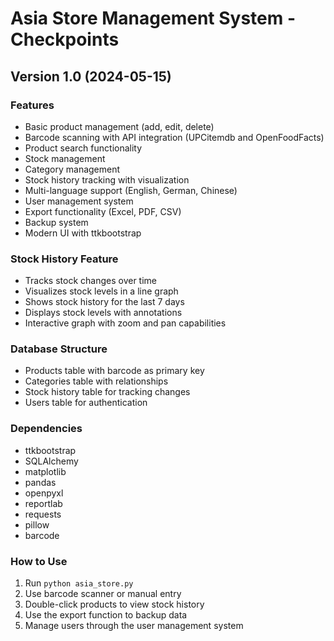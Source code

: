 # Asia Store Management System - Checkpoints

## Version 1.0 (2024-05-15)
### Features
- Basic product management (add, edit, delete)
- Barcode scanning with API integration (UPCitemdb and OpenFoodFacts)
- Product search functionality
- Stock management
- Category management
- Stock history tracking with visualization
- Multi-language support (English, German, Chinese)
- User management system
- Export functionality (Excel, PDF, CSV)
- Backup system
- Modern UI with ttkbootstrap

### Stock History Feature
- Tracks stock changes over time
- Visualizes stock levels in a line graph
- Shows stock history for the last 7 days
- Displays stock levels with annotations
- Interactive graph with zoom and pan capabilities

### Database Structure
- Products table with barcode as primary key
- Categories table with relationships
- Stock history table for tracking changes
- Users table for authentication

### Dependencies
- ttkbootstrap
- SQLAlchemy
- matplotlib
- pandas
- openpyxl
- reportlab
- requests
- pillow
- barcode

### How to Use
1. Run `python asia_store.py`
2. Use barcode scanner or manual entry
3. Double-click products to view stock history
4. Use the export function to backup data
5. Manage users through the user management system 